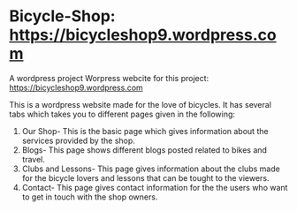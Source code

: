 # Bicycle-Shop: https://bicycleshop9.wordpress.com
A wordpress project
Worpress webcite for this project:
https://bicycleshop9.wordpress.com

This is a wordpress website made for the love of bicycles.
It has several tabs which takes you to different pages given in the following:
1) Our Shop- This is the basic page which gives information about the services provided by the shop.
2) Blogs- This page shows different blogs posted related to bikes and travel.
3) Clubs and Lessons- This page gives information about the clubs made for the bicycle lovers and lessons that can be tought to the viewers.
4) Contact- This page gives contact information for the the users who want to get in touch with the shop owners.
